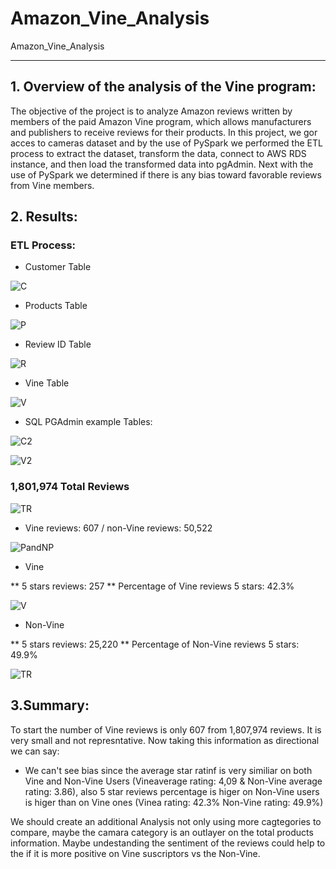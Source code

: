 # Amazon_Vine_Analysis
Amazon_Vine_Analysis

---

## 1. Overview of the analysis of the Vine program:

The objective of the project is to analyze Amazon reviews written by members of the paid Amazon Vine program, which allows manufacturers and publishers to receive reviews for their products. In this project, we gor acces to cameras dataset and by the use of PySpark we performed the ETL process to extract the dataset, transform the data, connect to AWS RDS instance, and then load the transformed data into pgAdmin. Next with the use of PySpark we determined if there is any bias toward favorable reviews from Vine members.

## 2. Results:

### ETL Process:

* Customer Table

![C](/Resources/1customertable.png)

* Products Table

![P](/Resources/2productstable.png)

* Review ID Table

![R](/Resources/3reviewidtable.png)

* Vine Table

![V](/Resources/4vinetable.png)

* SQL PGAdmin example Tables:

![C2](/Resources/customertablepgadmin.png)

![V2](/Resources/4vinetablepgadmin.png)

### 1,801,974 Total Reviews

![TR](/Resources/Totalreviews.png)

* Vine reviews: 607 / non-Vine reviews: 50,522

![PandNP](/Resources/paidunpaiddescribe.png)

* Vine 

** 5 stars reviews: 257
** Percentage of Vine reviews 5 stars: 42.3%

![V](/Resources/Paiddata.png)

* Non-Vine

** 5 stars reviews: 25,220
** Percentage of Non-Vine reviews 5 stars: 49.9%

![TR](/Resources/Unpaiddata.png)

## 3.Summary: 

To start the number of Vine reviews is only 607 from 1,807,974 reviews. It is very small and not represntative. Now taking this information as directional we can say:

- We can't see bias since the average star ratinf is very similiar on both Vine and Non-Vine Users (Vineaverage rating: 4,09 & Non-Vine average rating: 3.86), also 5 star reviews percentage is higer on Non-Vine users is higer than on Vine ones (Vinea rating: 42.3% Non-Vine rating: 49.9%)

We should create an additional Analysis not only using more cagtegories to compare, maybe the camara category is an outlayer on the total products information. Maybe undestanding the sentiment of the reviews could help to the if it is more positive on Vine suscriptors vs the Non-Vine.
  
